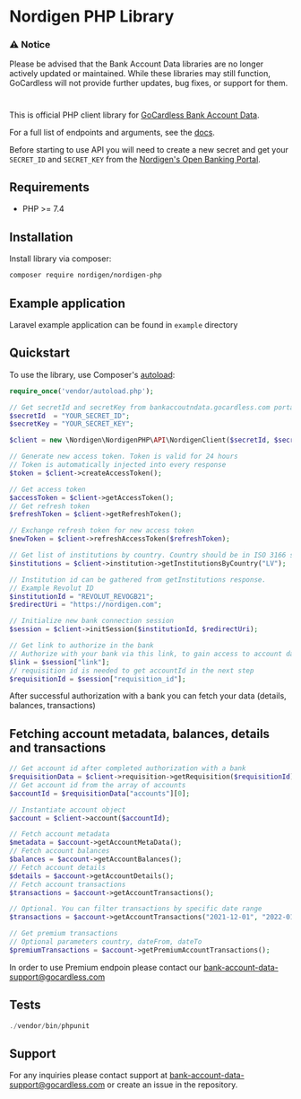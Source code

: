 # Nordigen PHP Library

### ⚠️ Notice
Please be advised that the Bank Account Data libraries are no longer actively updated or maintained. While these libraries may still function, GoCardless will not provide further updates, bug fixes, or support for them.
#

This is official PHP client library for [GoCardless Bank Account Data](https://gocardless.com/bank-account-data/).

For a full list of endpoints and arguments, see the [docs](https://developer.gocardless.com/bank-account-data/quick-start-guide).

Before starting to use API you will need to create a new secret and get your `SECRET_ID` and `SECRET_KEY` from the [Nordigen's Open Banking Portal](https://bankaccountdata.gocardless.com/user-secrets/).


## Requirements

* PHP >= 7.4

## Installation

Install library via composer:

```sh
composer require nordigen/nordigen-php
```

## Example application

Laravel example application can be found in `example` directory

## Quickstart

To use the library, use Composer's [autoload](https://getcomposer.org/doc/01-basic-usage.md#autoloading):

```php
require_once('vendor/autoload.php');
```

```php
// Get secretId and secretKey from bankaccoutndata.gocardless.com portal and pass them to NordigenClient
$secretId  = "YOUR_SECRET_ID";
$secretKey = "YOUR_SECRET_KEY";

$client = new \Nordigen\NordigenPHP\API\NordigenClient($secretId, $secretKey);

// Generate new access token. Token is valid for 24 hours
// Token is automatically injected into every response
$token = $client->createAccessToken();

// Get access token
$accessToken = $client->getAccessToken();
// Get refresh token
$refreshToken = $client->getRefreshToken();

// Exchange refresh token for new access token
$newToken = $client->refreshAccessToken($refreshToken);

// Get list of institutions by country. Country should be in ISO 3166 standard.
$institutions = $client->institution->getInstitutionsByCountry("LV");

// Institution id can be gathered from getInstitutions response.
// Example Revolut ID
$institutionId = "REVOLUT_REVOGB21";
$redirectUri = "https://nordigen.com";

// Initialize new bank connection session
$session = $client->initSession($institutionId, $redirectUri);

// Get link to authorize in the bank
// Authorize with your bank via this link, to gain access to account data
$link = $session["link"];
// requisition id is needed to get accountId in the next step
$requisitionId = $session["requisition_id"];
```

After successful authorization with a bank you can fetch your data (details, balances, transactions)

## Fetching account metadata, balances, details and transactions

```php
// Get account id after completed authorization with a bank
$requisitionData = $client->requisition->getRequisition($requisitionId);
// Get account id from the array of accounts
$accountId = $requisitionData["accounts"][0];

// Instantiate account object
$account = $client->account($accountId);

// Fetch account metadata
$metadata = $account->getAccountMetaData();
// Fetch account balances
$balances = $account->getAccountBalances();
// Fetch account details
$details = $account->getAccountDetails();
// Fetch account transactions
$transactions = $account->getAccountTransactions();

// Optional. You can filter transactions by specific date range
$transactions = $account->getAccountTransactions("2021-12-01", "2022-01-30");

// Get premium transactions
// Optional parameters country, dateFrom, dateTo
$premiumTransactions = $account->getPremiumAccountTransactions();
```

In order to use Premium endpoin please contact our [bank-account-data-support@gocardless.com](bank-account-data-support@gocardless.com)

## Tests

```php
./vendor/bin/phpunit
```

## Support

For any inquiries please contact support at [bank-account-data-support@gocardless.com](bank-account-data-support@gocardless.com) or create an issue in the repository.
